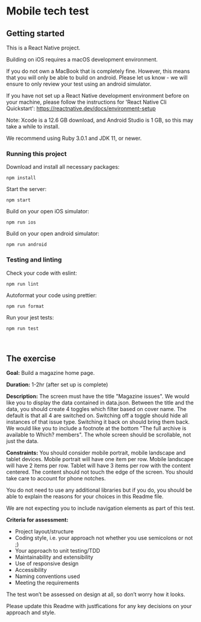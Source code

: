 # Mobile tech test

## Getting started

This is a React Native project.

Building on iOS requires a macOS development environment.

If you do not own a MacBook that is completely fine. However, this means that you will only be able to build on android. Please let us know - we will ensure to only review your test using an android simulator.

If you have not set up a React Native development environment before on your machine, please follow the instructions for 'React Native Cli Quickstart': https://reactnative.dev/docs/environment-setup

Note: Xcode is a 12.6 GB download, and Android Studio is 1 GB, so this may take a while to install.

We recommend using Ruby 3.0.1 and JDK 11, or newer.

### Running this project

Download and install all necessary packages:

    npm install

Start the server:

    npm start

Build on your open iOS simulator:

    npm run ios

Build on your open android simulator:

    npm run android

### Testing and linting

Check your code with eslint:

    npm run lint

Autoformat your code using prettier:

    npm run format

Run your jest tests:

    npm run test

&nbsp;

## The exercise

**Goal:** Build a magazine home page.

**Duration:** 1-2hr (after set up is complete)

**Description:** The screen must have the title "Magazine issues". We would like you to display the data contained in data.json. Between the title and the data, you should create 4 toggles which filter based on cover name. The default is that all 4 are switched on. Switching off a toggle should hide all instances of that issue type. Switching it back on should bring them back. We would like you to include a footnote at the bottom "The full archive is available to Which? members". The whole screen should be scrollable, not just the data.

**Constraints:** You should consider mobile portrait, mobile landscape and tablet devices. Mobile portrait will have one item per row. Mobile landscape will have 2 items per row. Tablet will have 3 items per row with the content centered. The content should not touch the edge of the screen. You should take care to account for phone notches.

You do not need to use any additional libraries but if you do, you should be able to explain the reasons for your choices in this Readme file.

We are not expecting you to include navigation elements as part of this test.

**Criteria for assessment:**

-   Project layout/structure
-   Coding style, i.e. your approach not whether you use semicolons or not ;)
-   Your approach to unit testing/TDD
-   Maintainability and extensibility
-   Use of responsive design
-   Accessibility
-   Naming conventions used
-   Meeting the requirements

The test won’t be assessed on design at all, so don’t worry how it looks.

Please update this Readme with justfications for any key decisions on your approach and style.
